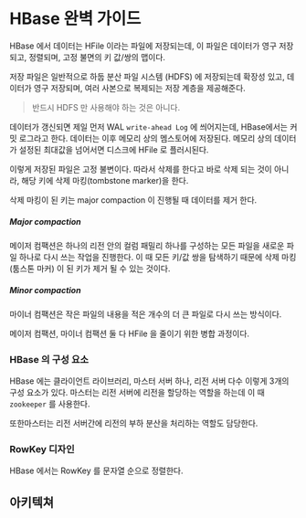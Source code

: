 # HBase 완벽 가이드

 HBase 에서 데이터는 HFile 이라는 파일에 저장되는데, 이 파일은 데이터가 영구 저장되고, 정렬되며, 고정 불면의 키 값/쌍의 맵이다.

 저장 파일은 일반적으로 하둡 분산 파일 시스템 (HDFS) 에 저장되는데 확장성 있고, 데이터가 영구 저장되며, 여러 사본으로 복제되는 저장 계층을 제공해준다.

 > 반드시 HDFS 만 사용해야 하는 것은 아니다.

 데이터가 갱신되면 제일 먼저 WAL `write-ahead Log` 에 씌어지는데, HBase에서는 커밋 로그라고 한다. 데이터는 이후 메모리 상의 멤스토어에 저장된다.
 메모리 상의 데이터가 설정된 최대값을 넘어서면 디스크에 HFile 로 플러시된다.

 이렇게 저장된 파일은 고정 불변이다. 따라서 삭제를 한다고 바로 삭제 되는 것이 아니라, 해당 키에 삭제 마킹(tombstone marker)을 한다.

삭제 마킹이 된 키는 major compaction 이 진행될 때 데이터를 제거 한다.

##### Major compaction
메이저 컴팩션은 하나의 리전 안의 컬럼 패밀리 하나를 구성하는 모든 파일을 새로운 파일 하나로 다시 쓰는 작업을 진행한다. 이 때 모든 키/값 쌍을 탐색하기 때문에 삭제 마킹 (툼스톤 마커) 이 된 키가 제거 될 수 있는 것이다.

##### Minor compaction
마이너 컴팩션은 작은 파일의 내용을 적은 개수의 더 큰 파일로 다시 쓰는 방식이다.

메이저 컴팩션, 마이너 컴팩션 둘 다 HFile 을 줄이기 위한 병합 과정이다.

### HBase 의 구성 요소
HBase 에는 클라이언트 라이브러리, 마스터 서버 하나, 리전 서버 다수 이렇게 3개의 구성 요소가 있다. 마스터는 리전 서버에 리전을 할당하는 역할을 하는데 이 때 `zookeeper` 를 사용한다.

또한마스터는 리전 서버간에 리전의 부하 분산을 처리하는 역할도 담당한다.

### RowKey 디자인
HBase 에서는 RowKey 를 문자열 순으로 정렬한다.

## 아키텍쳐

